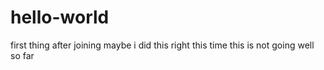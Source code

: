 # hello-world
first thing after joining 
maybe i did this right this time
this is not going well so far
